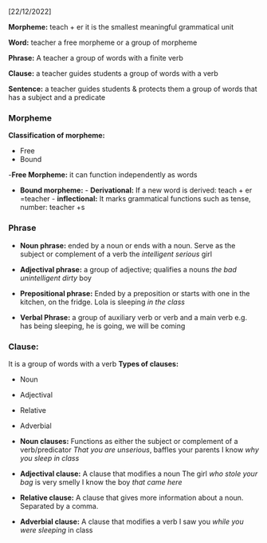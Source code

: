 [22/12/2022]

**Morpheme:** teach + er
it is the smallest meaningful grammatical unit

**Word:** teacher
a free morpheme or a group of morpheme

**Phrase:** A teacher
a group of words with a finite verb

**Clause:** a teacher guides students
a group of words with a verb

**Sentence:** a teacher guides students & protects them
a group of words that has a subject and a predicate

### Morpheme
**Classification of morpheme:**
- Free
- Bound

-**Free Morpheme:** it can function independently as words

- **Bound morpheme:** 
		- **Derivational:** If a new word is derived: teach + er =teacher 
		- **inflectional:** It marks grammatical functions such as tense, number: teacher +s

### Phrase
- **Noun phrase:** ended by a noun or ends with a noun. Serve as the subject or complement of a verb
		the *intelligent serious* girl
- **Adjectival phrase:** a group of adjective; qualifies a nouns
		*the bad unintelligent dirty* boy
- **Prepositional phrase:** Ended by a preposition or starts with one
		in the kitchen, on the fridge. Lola is sleeping *in the class*

- **Verbal Phrase:** a group of auxiliary verb or verb and a main verb 
	e.g. has being sleeping, he is going, we will be coming

### Clause:
It is a group of words with a verb
**Types of clauses:**
- Noun
- Adjectival
- Relative
- Adverbial

- **Noun clauses:** Functions as either the subject or complement of a verb/predicator
	*That you are unserious*, baffles your parents
	I know *why you sleep in class*
- **Adjectival clause:** A clause that modifies a noun
	The girl *who stole your bag* is very smelly
	I know the boy *that came here*
- **Relative clause:** A clause that gives more information about a noun. Separated by a comma. 
- **Adverbial clause:** A clause that modifies a verb 
	I saw you *while you were sleeping* in class